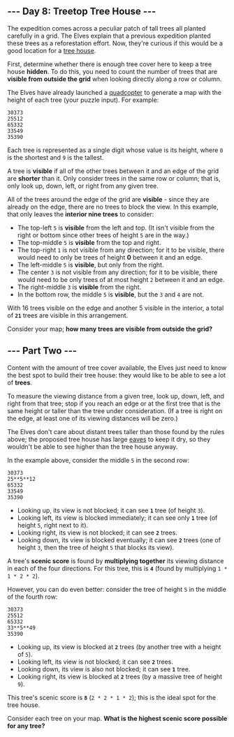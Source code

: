 ## --- Day 8: Treetop Tree House ---

The expedition comes across a peculiar patch of tall trees all planted carefully in a grid. The Elves explain that a previous expedition planted these trees as a reforestation effort. Now, they're curious if this would be a good location for a [tree house](https://en.wikipedia.org/wiki/Tree_house).

First, determine whether there is enough tree cover here to keep a tree house **hidden**. To do this, you need to count the number of trees that are **visible from outside the grid** when looking directly along a row or column.

The Elves have already launched a [quadcopter](https://en.wikipedia.org/wiki/Quadcopter) to generate a map with the height of each tree (your puzzle input). For example:

```
30373
25512
65332
33549
35390
```

Each tree is represented as a single digit whose value is its height, where `0` is the shortest and `9` is the tallest.

A tree is **visible** if all of the other trees between it and an edge of the grid are **shorter** than it. Only consider trees in the same row or column; that is, only look up, down, left, or right from any given tree.

All of the trees around the edge of the grid are **visible** - since they are already on the edge, there are no trees to block the view. In this example, that only leaves the **interior nine trees** to consider:

- The top-left `5` is **visible** from the left and top. (It isn't visible from the right or bottom since other trees of height `5` are in the way.)
- The top-middle `5` is **visible** from the top and right.
- The top-right `1` is not visible from any direction; for it to be visible, there would need to only be trees of height **0** between it and an edge.
- The left-middle `5` is **visible**, but only from the right.
- The center `3` is not visible from any direction; for it to be visible, there would need to be only trees of at most height `2` between it and an edge.
- The right-middle `3` is **visible** from the right.
- In the bottom row, the middle `5` is **visible**, but the `3` and `4` are not.

With 16 trees visible on the edge and another 5 visible in the interior, a total of **`21`** trees are visible in this arrangement.

Consider your map; **how many trees are visible from outside the grid?**

## --- Part Two ---

Content with the amount of tree cover available, the Elves just need to know the best spot to build their tree house: they would like to be able to see a lot of **trees**.

To measure the viewing distance from a given tree, look up, down, left, and right from that tree; stop if you reach an edge or at the first tree that is the same height or taller than the tree under consideration. (If a tree is right on the edge, at least one of its viewing distances will be zero.)

The Elves don't care about distant trees taller than those found by the rules above; the proposed tree house has large [eaves](https://en.wikipedia.org/wiki/Eaves) to keep it dry, so they wouldn't be able to see higher than the tree house anyway.

In the example above, consider the middle `5` in the second row:

```
30373
25**5**12
65332
33549
35390
```

- Looking up, its view is not blocked; it can see **`1`** tree (of height `3`).
- Looking left, its view is blocked immediately; it can see only **`1`** tree (of height `5`, right next to it).
- Looking right, its view is not blocked; it can see **`2`** trees.
- Looking down, its view is blocked eventually; it can see **`2`** trees (one of height `3`, then the tree of height `5` that blocks its view).

A tree's **scenic score** is found by **multiplying together** its viewing distance in each of the four directions. For this tree, this is **`4`** (found by multiplying `1 * 1 * 2 * 2`).

However, you can do even better: consider the tree of height `5` in the middle of the fourth row:

```
30373
25512
65332
33**5**49
35390
```

- Looking up, its view is blocked at **`2`** trees (by another tree with a height of `5`).
- Looking left, its view is not blocked; it can see **`2`** trees.
- Looking down, its view is also not blocked; it can see **`1`** tree.
- Looking right, its view is blocked at **`2`** trees (by a massive tree of height `9`).

This tree's scenic score is **`8`** (`2 * 2 * 1 * 2`); this is the ideal spot for the tree house.

Consider each tree on your map. **What is the highest scenic score possible for any tree?**

